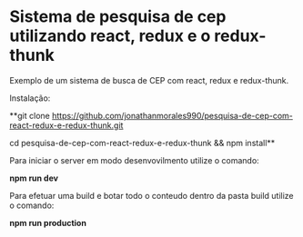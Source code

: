 # Sistema de pesquisa de cep utilizando react, redux e o redux-thunk

Exemplo de um sistema de busca de CEP com react, redux e redux-thunk.

Instalação:

**git clone https://github.com/jonathanmorales990/pesquisa-de-cep-com-react-redux-e-redux-thunk.git

cd pesquisa-de-cep-com-react-redux-e-redux-thunk && npm install**


Para iniciar o server em modo desenvovilmento utilize o comando:

**npm run dev**

Para efetuar uma build e botar todo o conteudo dentro da pasta build utilize o comando:

**npm run production**
